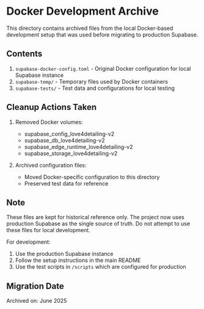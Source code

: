 # Docker Development Archive

This directory contains archived files from the local Docker-based development setup that was used before migrating to production Supabase.

## Contents

1. `supabase-docker-config.toml` - Original Docker configuration for local Supabase instance
2. `supabase-temp/` - Temporary files used by Docker containers
3. `supabase-tests/` - Test data and configurations for local testing

## Cleanup Actions Taken

1. Removed Docker volumes:
   - supabase_config_love4detailing-v2
   - supabase_db_love4detailing-v2
   - supabase_edge_runtime_love4detailing-v2
   - supabase_storage_love4detailing-v2

2. Archived configuration files:
   - Moved Docker-specific configuration to this directory
   - Preserved test data for reference

## Note

These files are kept for historical reference only. The project now uses production Supabase as the single source of truth. Do not attempt to use these files for local development.

For development:
1. Use the production Supabase instance
2. Follow the setup instructions in the main README
3. Use the test scripts in `/scripts` which are configured for production

## Migration Date

Archived on: June 2025 